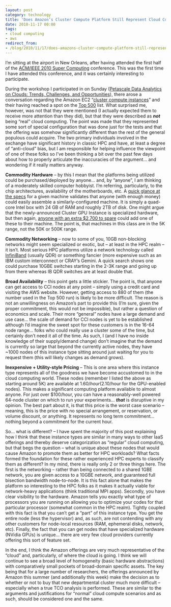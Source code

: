 ```yaml
---
layout: post
category: technology
title: 'Does Amazon’s Cluster Compute Platform Still Represent Cloud Computing?'
date: 2010-11-17 00:00
tags:
- cloud computing
- aws
redirect_from:
- /blog/2010/11/17/does-amazons-cluster-compute-platform-still-represent-cloud.html
---
```

I’m sitting at the airport in New Orleans, after having attended the first half of the
[ACM/IEEE 2010 Super Computing](http://www.acm.org/) conference. This was the first time I have attended this
conference, and it was certainly interesting to participate.

During the workshop I participated in on Sunday ([Petascale Data Analytics on Clouds: Trends, Challenges, and
Opportunities](http://www.ornl.gov/sci/knowledgediscovery/CloudComputing/PDAC-SC10/)), there arose a conversation
regarding the Amazon EC2 “[cluster compute instances](http://aws.amazon.com/hpc-applications/)” and their having reached
a spot on the [Top 500](http://top500.org/) list. What surprised me, however, was not that they were mentioned (I
actually expected them to receive more attention than they did), but that they were described as __*not*__ being “real”
cloud computing.  The point was made that they represented some sort of special configuration that was done just for the
tests and that the offering was somehow significantly different than the rest of the general populous could acquire.
The two primary individuals involved in the exchange have significant history in classic HPC and have, at least a degree
of “anti-cloud” bias, but I am responsible for helping influence the viewpoint of one of these folks so I’ve been
thinking a bit over the past few days about how to properly articulate the inaccuracies of the argument… and wondering
if it really matters anyway.

**Commodity Hardware** – by this I mean that the platforms being utilized could be purchased/deployed by anyone… and,
by “anyone”, I am thinking of a moderately skilled computer hobbyist. I’m referring, particularly, to the chip
architectures, availability of the motherboards, etc. A
[quick glance at the specs](http://aws.amazon.com/hpc-applications/) for a given machine validates that anyone (with
enough money) could easily assemble a similarly-configured machine. It is simply a quad-core Intel box with 24 GB of
RAM and roughly 2TB of disk. One might argue that the newly-announced Cluster GPU Instance is specialized hardware, but
then again, [anyone with an extra $2,700 to spare](http://www.dreamhardware.com/store/product/index.php?product_id=1795789)
could add one of these to their machine. The point is, that machines in this class are in the 5K range, not the 50K or
500K range.

**Commodity Networking** – now to some of you, 10GB non-blocking networks might seem specialized or exotic, but – at
least in the HPC realm – it isn’t. Most serious HPC platforms utilize a network technology called
[InfiniBand](http://en.wikipedia.org/wiki/Infiniband) (usually QDR) or something fancier (more expensive such as an IBM
custom interconnect or CRAY’s Gemini. A quick search shows one could purchase 10GBE switches starting in the 2-3K
range and going up from there whereas IB QDR switches are at least double that.

**Broad Availability** – this point gets a little stickier. The point is, that anyone can get access to CCI nodes at
any point – simply using a credit card and visiting the AWS website. However, getting access to 880 of them (the number
used in the Top 500 run) is likely to be more difficult. The reason is not an unwillingness on Amazon’s part to provide
this (I’m sure, given the proper commitment, this would not be impossible), but rather a question of economics and
scale. Their more “general” nodes have a large demand and use case… the scale of demand for CCI nodes is yet to be
established although I’d imagine the sweet spot for these customers is in the 16-64 node range… folks who could really
use a cluster some of the time, but certainly don’t need it all of the time. As such, I (and I have no inside knowledge
of their supply/demand change) don’t imagine that the demand is currently so large that beyond the currently active
nodes, they have ~1000 nodes of this instance type sitting around just waiting for you to request them (this will likely
changes as demand grows).

**Inexpensive + Utility-style Pricing** – This is one area where this instance type represents all of the goodness we
have become accustomed to in the cloud computing world. These nodes (remember I listed the above as starting around 5K)
are available at $1.60/hour ($2.10/hour for the GPU-enabled nodes). This makes a significant computing platform
available to almost anyone. For just over $100/hour, you can have a reasonably-well powered 64-node cluster on which to
run your experiments… __*that*__ is disruptive in my opinion. The best part about it, is that this price is the worst case
scenario – meaning, this is the price with no special arrangement, or reservation, or volume discount, or anything. It
represents no long term commitment… nothing beyond a commitment for the current hour.

So… what is different? – I have spent the majority of this post explaining how I think that these instance types are
similar in many ways to other IaaS offerings and thereby deserve categorization as “regular” cloud computing, but that
begs the question – what is unique about these nodes that would cause Amazon to promote them as better for HPC
workloads? What facts formed the foundation for these rather experienced HPC experts to classify them as different? In
my mind, there is really only 2 or three things here. The first is the networking – rather than being connected to a
shared 1GBE network, you are given access to a 10GBE network, and guaranteed full bisection bandwidth node-to-node. It
is this fact alone that makes the platform so interesting to the HPC folks as it makes it actually viable for
network-heavy applications (think traditional MPI apps). Secondly, you have clear visibility to the hardware. Amazon
tells you exactly what type of processors you are running on allowing you to optimize your codes for that particular
processor (somewhat common in the HPC realm). Tightly coupled with this fact is that you can’t get a “part” of this
instance type. You get the entire node (less the hypervisor) and, as such, are not contending with any other customers
for node-local resources (RAM, ephemeral disks, network, etc). Finally, the fact that you can get nodes that have
specialized hardware (NVidia GPUs) is unique… there are very few cloud providers currently offering this sort of
feature set.

In the end, I think the Amazon offerings are very much representative of the “cloud” and, particularly, of where the
cloud is going. I think we will continue to see a broad level of homogeneity (basic hardware abstractions) with
comparatively small pockets of broad-domain specific assets. The key being that for a large number of researchers, the
offerings announced by Amazon this summer (and additionally this week) make the decision as to whether or not to buy
that new departmental cluster much more difficult – especially when a true TCO analysis is performed. These are similar
to the arguments and justifications for “normal” cloud compute scenarios and as such, should be considered one and the
same.
